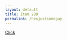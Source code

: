 ```yaml
---
layout: default
title: Item 289
permalink: /hesjustsomeguy
---
```

[Click](items/item289/2-8my_o.c)
